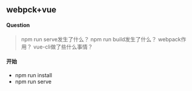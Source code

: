## webpck+vue
#### Question
>npm run serve发生了什么？
>npm run build发生了什么？
>webpack作用？
>vue-cli做了些什么事情？

#### 开始
* npm run install
* npm run serve

